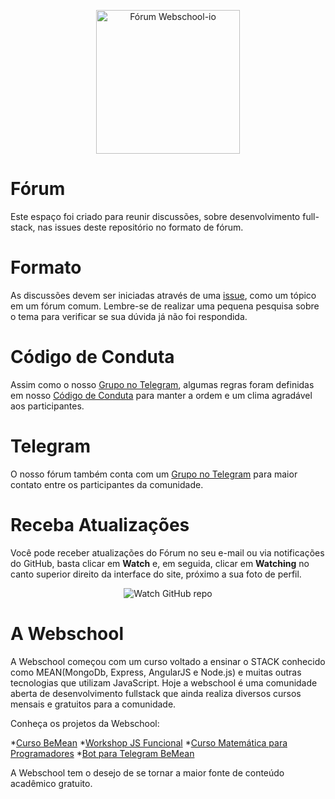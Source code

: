 <p align="center">
  <img src="https://avatars2.githubusercontent.com/u/7069979?v=3&s=200" alt="Fórum Webschool-io" width="230" />
</p>
 
# Fórum
 
Este espaço foi criado para reunir discussões, sobre desenvolvimento full-stack, nas issues deste repositório no formato de fórum.
 
# Formato
 
As discussões devem ser iniciadas através de uma [issue](https://github.com/Webschool-io/forum/issues), como um tópico em um fórum comum. Lembre-se de realizar uma pequena pesquisa sobre o tema para verificar se sua dúvida já não foi respondida.
 
# Código de Conduta
 
Assim como o nosso [Grupo no Telegram](https://t.me/forumwebschool), algumas regras foram definidas em nosso [Código de Conduta](https://t.me/forumwebschool) para manter a ordem e um clima agradável aos participantes.
 
# Telegram
 
O nosso fórum também conta com um [Grupo no Telegram](https://t.me/forumwebschool) para maior contato entre os participantes da comunidade.
 
# Receba Atualizações
 
Você pode receber atualizações do Fórum no seu e-mail ou via notificações do GitHub, basta clicar em **Watch** e, em seguida, clicar em **Watching** no canto superior direito da interface do site, próximo a sua foto de perfil.
 
<p align="center">
  <img src="http://s31.postimg.org/nt5f6bbff/watch_github_forum.png" alt="Watch GitHub repo"/>
</p>

# A Webschool

A Webschool começou com um curso voltado a ensinar o STACK conhecido como MEAN(MongoDb, Express, AngularJS e Node.js) e muitas outras tecnologias que utilizam JavaScript. Hoje a webschool é uma comunidade aberta de desenvolvimento fullstack que ainda realiza diversos cursos mensais e gratuitos para a comunidade.
 
Conheça os projetos da Webschool:
 
*[Curso BeMean](https://github.com/Webschool-io/be-mean)
*[Workshop JS Funcional](https://github.com/Webschool-io/workshop-js-funcional-free)
*[Curso Matemática para Programadores](https://github.com/Webschool-io/matematica-para-programadores)
*[Bot para Telegram BeMean](https://github.com/Webschool-io/Bot-Telegram-BeMEAN)
 
A Webschool tem o desejo de se tornar a maior fonte de conteúdo acadêmico gratuito.



